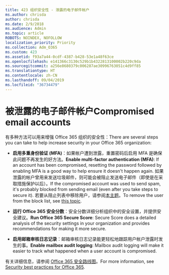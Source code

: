 ```yaml
---
title: 423 组织安全性 - 泄露的电子邮件帐户
ms.author: chrisda
author: chrisda
ms.date: 2/9/2018
ms.audience: Admin
ms.topic: article
ROBOTS: NOINDEX, NOFOLLOW
localization_priority: Priority
ms.collection: Adm_O365
ms.custom: 423
ms.assetid: f93a7a44-0cdf-4387-b428-53e1a48f63ce
ms.openlocfilehash: e141366c3130c529b1b4322813100002b220c9da
ms.sourcegitcommit: a256e8680379c006287ae30996763051c4d9ff85
ms.translationtype: HT
ms.contentlocale: zh-CN
ms.lasthandoff: 09/04/2019
ms.locfileid: "36734479"
---
```

# <a name="compromised-email-accounts"></a><span data-ttu-id="b9300-102">被泄露的电子邮件帐户</span><span class="sxs-lookup"><span data-stu-id="b9300-102">Compromised email accounts</span></span>

<span data-ttu-id="b9300-103">有多种方法可以用来增强 Office 365 组织的安全性：</span><span class="sxs-lookup"><span data-stu-id="b9300-103">There are several steps you can take to help increase security in your Office 365 organization:</span></span>

- <span data-ttu-id="b9300-104">**启用多重身份验证 (MFA)**：如果帐户遭到泄露，重置密码后启用 MFA 是确保此问题不再发生的好方法。</span><span class="sxs-lookup"><span data-stu-id="b9300-104">**Enable multi-factor authentication (MFA)**: If an account has been compromised, resetting the password followed by enabling MFA is a good way to help ensure it doesn't happen again.</span></span> <span data-ttu-id="b9300-105">如果泄露的帐户曾用来发送垃圾邮件，则可能会被阻止发送电子邮件（即使是在采取措施保护以后）。</span><span class="sxs-lookup"><span data-stu-id="b9300-105">If the compromised account was used to send spam, it's probably blocked from sending email (even after you take steps to secure it).</span></span> <span data-ttu-id="b9300-106">若要从阻止列表中移除用户，请参阅[本主题](https://technet.microsoft.com/library/ms.exch.eac.actioncenter.aspx)。</span><span class="sxs-lookup"><span data-stu-id="b9300-106">To remove the user from the block list, see [this topic](https://technet.microsoft.com/library/ms.exch.eac.actioncenter.aspx).</span></span>

- <span data-ttu-id="b9300-107">**运行 Office 365 安全分数**：安全分数详细分析组织中的安全设置，并提供安全建议。</span><span class="sxs-lookup"><span data-stu-id="b9300-107">**Run Office 365 Secure Score**: Secure Score does a detailed analysis of the security settings in your organization and provides recommendations for making it more secure.</span></span>

- <span data-ttu-id="b9300-108">**启用邮箱审核日志记录**：邮箱审核日志记录能更轻松地跟踪用户帐户泄露时发生的事。</span><span class="sxs-lookup"><span data-stu-id="b9300-108">**Enable mailbox audit logging**: Mailbox audit logging will make it easier to track what happened when a user account is compromised.</span></span>

<span data-ttu-id="b9300-109">有关详细信息，请参阅 [Office 365 安全路线图](https://docs.microsoft.com/office365/securitycompliance/security-roadmap)。</span><span class="sxs-lookup"><span data-stu-id="b9300-109">For more information, see [Security best practices for Office 365](https://docs.microsoft.com/office365/securitycompliance/security-roadmap).</span></span>
